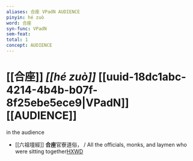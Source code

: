 ```yaml
---
aliases: 合座 VPadN AUDIENCE
pinyin: hé zuò
word: 合座
syn-func: VPadN
sem-feat: 
total: 1
concept: AUDIENCE 
---
```

# [[合座]] *[[hé zuò]]*  [[uuid-18dc1abc-4214-4b4b-b07f-8f25ebe5ece9|VPadN]] [[AUDIENCE]]
in the audience
 - [[六祖壇經]] **合座**官寮道俗， / All the officials, monks, and laymen who were sitting together[HXWD](https://hxwd.org/textview.html?location=KR6q0082_T_001-0342a.49)